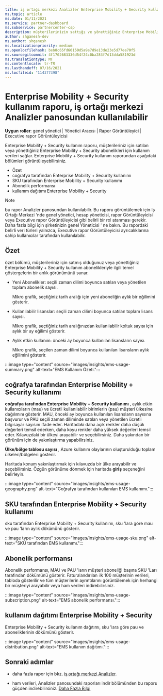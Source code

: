 ```yaml
---
title: iş ortağı merkezi Analizler Enterprise Mobility + Security kullanım raporu
ms.topic: article
ms.date: 01/11/2021
ms.service: partner-dashboard
ms.subservice: partnercenter-csp
description: müşterilerinizin sattığı ve yönettiğiniz Enterprise Mobility + Security aboneliklerin kullanımı ile ilgili olarak neler yapabileceğinizi görün.
author: shganesh-dev
ms.author: shganesh
ms.localizationpriority: medium
ms.openlocfilehash: beb8c65fd60159d5a9e7d9e13de23e5d77ee70f5
ms.sourcegitcommit: 4f1702683336d54f24c0ba283f7d13dda581923d
ms.translationtype: MT
ms.contentlocale: tr-TR
ms.lasthandoff: 07/16/2021
ms.locfileid: "114377398"
---
```

# <a name="enterprise-mobility--security-usage-report-available-from-the-partner-center-insights-dashboard"></a>Enterprise Mobility + Security kullanım raporu, iş ortağı merkezi Analizler panosundan kullanılabilir

**Uygun roller**: genel yönetici | Yönetici Aracısı | Rapor Görüntüleyici | Executive rapor Görüntüleyicisi

Enterprise Mobility + Security kullanım raporu, müşterileriniz için satılan veya yönettiğiniz Enterprise Mobility + Security abonelikleri için kullanım verileri sağlar. Enterprise Mobility + Security kullanım raporundan aşağıdaki bölümleri görüntüleyebilirsiniz.

- Özet
- coğrafya tarafından Enterprise Mobility + Security kullanımı
- SKU tarafından Enterprise Mobility + Security kullanımı
- Abonelik performansı
- kullanım dağıtımı Enterprise Mobility + Security

 > [!NOTE]
 > bu rapor Analizler panosundan kullanılabilir. Bu raporu görüntülemek için Iş Ortağı Merkezi 'nde genel yönetici, hesap yöneticisi, rapor Görüntüleyicisi veya Executive rapor Görüntüleyicisi gibi belirli bir rol atanması gerekir. Daha fazla bilgi için şirketinizin genel Yöneticisi ' ne bakın. Bu rapordaki belirli veri türleri yalnızca, Executive rapor Görüntüleyicisi ayrıcalıklarına sahip kullanıcılar tarafından kullanılabilir.

## <a name="summary"></a>Özet

özet bölümü, müşterileriniz için satmış olduğunuz veya yönettiğiniz Enterprise Mobility + Security kullanım abonelikleriyle ilgili temel göstergelerin bir anlık görünümünü sunar. 

- Yeni Abonelikler: seçili zaman dilimi boyunca satılan veya yönetilen toplam abonelik sayısı.

   Mikro grafik, seçtiğiniz tarih aralığı için yeni aboneliğin aylık bir eğilimini gösterir.

- Kullanılabilir lisanslar: seçili zaman dilimi boyunca satılan toplam lisans sayısı.

   Mikro grafik, seçtiğiniz tarih aralığınızdan kullanılabilir koltuk sayısı için aylık bir ay eğilimi gösterir.

- Aylık etkin kullanım: önceki ay boyunca kullanılan lisansların sayısı.

   Mikro grafik, seçilen zaman dilimi boyunca kullanılan lisansların aylık eğilimini gösterir.

:::image type="content" source="images/insights/ems-usage-summary.png" alt-text="EMS Kullanım Özeti.":::

## <a name="enterprise-mobility--security-usage-by-geography"></a>coğrafya tarafından Enterprise Mobility + Security kullanımı

**coğrafya tarafından Enterprise Mobility + Security kullanımı** , aylık etkin kullanıcıların (mau) ve ücretli kullanılabilir birimlerin (pau) müşteri ülkesine dağılımını gösterir. MAU, önceki ay boyunca kullanılan lisansların sayısına başvurur ve PAU seçili zaman diliminde satılan veya yönetilen ücretli bilgisayar sayısını ifade eder. Haritadaki daha açık renkler daha düşük değerleri temsil ederken, daha koyu renkler daha yüksek değerleri temsil eder. Kılavuzdaki bir ülkeyi arayabilir ve seçebilirsiniz. Daha yakından bir görünüm için de yakınlaştırma yapabilirsiniz.

**Ülke/bölge tablosu sayısı** , Azure kullanım olaylarının oluşturulduğu toplam ülkeleri/bölgeleri gösterir.

Haritada konum yakınlaştırmak için kılavuzda bir ülke arayabilir ve seçebilirsiniz. Özgün görünüme dönmek için haritada **giriş** seçeneğini belirleyin.

:::image type="content" source="images/insights/ems-usage-geography.png" alt-text="Coğrafya tarafından kullanılan EMS kullanımı.":::

## <a name="enterprise-mobility--security-usage-by-sku"></a>SKU tarafından Enterprise Mobility + Security kullanımı

sku tarafından Enterprise Mobility + Security kullanımı, sku 'lara göre mau ve pau 'ların aylık dökümünü gösterir.

:::image type="content" source="images/insights/ems-usage-sku.png" alt-text="SKU tarafından EMS kullanımı.":::

## <a name="subscriptions-performance"></a>Abonelik performansı

Abonelik performansı, MAU ve PAU 'ların müşteri aboneliği başına SKU 'Ları tarafından dökümünü gösterir. Faturalandırılan ilk 100 müşterinin verileri, tabloda gösterilir ve tüm müşterilerin ayrıntılarını görüntülemek için herhangi bir müşteriyi arayabilir veya ham verileri indirebilirsiniz.

:::image type="content" source="images/insights/ems-usage-subscription.png" alt-text="EMS abonelik performansı.":::

## <a name="enterprise-mobility--security-usage-distribution"></a>kullanım dağıtımı Enterprise Mobility + Security

Enterprise Mobility + Security kullanım dağıtımı, sku 'lara göre pau ve aboneliklerinin dökümünü gösterir.

:::image type="content" source="images/insights/ems-usage-distribution.png" alt-text="EMS kullanım dağıtımı.":::

## <a name="next-steps"></a>Sonraki adımlar

- daha fazla rapor için bkz. [iş ortağı merkezi Analizler](partner-center-insights.md).

- ham verileri, Analizler panosundaki raporları indir bölümünden bu raporu güçden indirebilirsiniz. [Daha Fazla Bilgi](insights-download-reports.md) 
